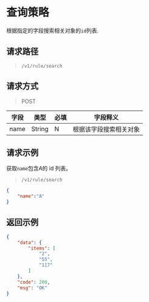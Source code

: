 # 查询策略

根据指定的字段搜索相关对象的`id`列表.

## 请求路径

> `/v1/rule/search`

## 请求方式

> POST

| 字段 | 类型   | 必填 | 字段释义               |
| ---- | ------ | ---- | ---------------------- |
| name | String | N    | 根据该字段搜索相关对象 |


## 请求示例

获取`name`包含*A*的 id 列表。

> `/v1/rule/search`

```json
{
    "name":"A"
}
```

## 返回示例

```json
{
    "data": {
        "items": [
            "2",
            "55",
            "117"
        ]
    },
    "code": 200,
    "msg": "OK"
}
```